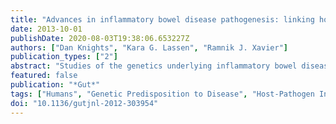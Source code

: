```yaml
---
title: "Advances in inflammatory bowel disease pathogenesis: linking host genetics and the microbiome"
date: 2013-10-01
publishDate: 2020-08-03T19:38:06.653227Z
authors: ["Dan Knights", "Kara G. Lassen", "Ramnik J. Xavier"]
publication_types: ["2"]
abstract: "Studies of the genetics underlying inflammatory bowel diseases have increased our understanding of the pathways involved in both ulcerative colitis and Crohn's disease and focused attention on the role of the microbiome in these diseases. Full understanding of pathogenesis will require a comprehensive grasp of the delicate homeostasis between gut bacteria and the human host. In this review, we present current evidence of microbiome-gene interactions in the context of other known risk factors and mechanisms, and describe the next steps necessary to pair genetic variant and microbiome sequencing data from patient cohorts. We discuss the concept of dysbiosis, proposing that the functional composition of the gut microbiome may provide a more consistent definition of dysbiosis and may more readily provide evidence of genome-microbiome interactions in future exploratory studies."
featured: false
publication: "*Gut*"
tags: ["Humans", "Genetic Predisposition to Disease", "Host-Pathogen Interactions", "Inflammatory Bowel Diseases", "Microbiota", "Phenotype", "Intestines", "Signal Transduction", "Bacteria", "CROHN'S DISEASE", "GENETICS", "INFLAMMATORY BOWEL DISEASE", "INTESTINAL BACTERIA", "ULCERATIVE COLITIS"]
doi: "10.1136/gutjnl-2012-303954"
---
```


